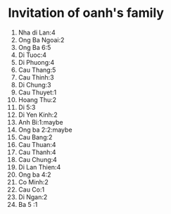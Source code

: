 # Invitation of oanh's family
1. Nha di Lan:4
2. Ong Ba Ngoai:2
3. Ong Ba 6:5
4. Di Tuoc:4
5. Di Phuong:4
6. Cau Thang:5
7. Cau Thinh:3
8. Di Chung:3
9. Cau Thuyet:1
10. Hoang Thu:2
11. Di 5:3
12. Di Yen Kinh:2
13. Anh Bi:1:maybe
14. Ong ba 2:2:maybe
15. Cau Bang:2
16. Cau Thuan:4
17. Cau Thanh:4
18. Cau Chung:4
19. Di Lan Thien:4
20. Ong ba 4:2
21. Co Minh:2
22. Cau Co:1
23. Di Ngan:2
24. Ba 5 :1

